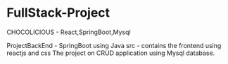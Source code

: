 # FullStack-Project
CHOCOLICIOUS - React,SpringBoot,Mysql

ProjectBackEnd - SpringBoot using Java
src - contains the frontend using reactjs and css
The project on CRUD application using Mysql database.
